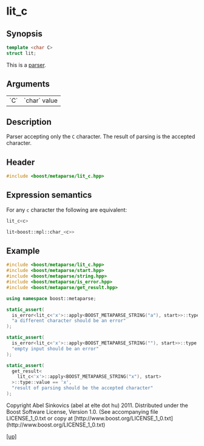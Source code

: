# lit_c

## Synopsis

```cpp
template <char C>
struct lit;
```

This is a [parser](parser.html).

## Arguments

<table cellpadding='0' cellspacing='0'>
  <tr>
    <td>`C`</td>
    <td>`char` value</td>
  </tr>
</table>

## Description

Parser accepting only the `C` character. The result of parsing is the accepted
character.

## Header

```cpp
#include <boost/metaparse/lit_c.hpp>
```

## Expression semantics

For any `c` character the following are equivalent:

```cpp
lit_c<c>

lit<boost::mpl::char_<c>>
```

## Example

```cpp
#include <boost/metaparse/lit_c.hpp>
#include <boost/metaparse/start.hpp>
#include <boost/metaparse/string.hpp>
#include <boost/metaparse/is_error.hpp>
#include <boost/metaparse/get_result.hpp>

using namespace boost::metaparse;

static_assert(
  is_error<lit_c<'x'>::apply<BOOST_METAPARSE_STRING("a"), start>>::type::value,
  "a different character should be an error"
);

static_assert(
  is_error<lit_c<'x'>::apply<BOOST_METAPARSE_STRING(""), start>>::type::value,
  "empty input should be an error"
);

static_assert(
  get_result<
    lit_c<'x'>::apply<BOOST_METAPARSE_STRING("x"), start>
  >::type::value == 'x',
  "result of parsing should be the accepted character"
);
```

<p class="copyright">
Copyright Abel Sinkovics (abel at elte dot hu) 2011.
Distributed under the Boost Software License, Version 1.0.
(See accompanying file LICENSE_1_0.txt or copy at
[http://www.boost.org/LICENSE_1_0.txt](http://www.boost.org/LICENSE_1_0.txt)
</p>

[[up]](reference.html)


